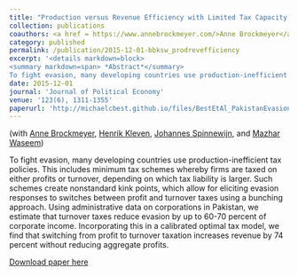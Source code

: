 ```yaml
---
title: "Production versus Revenue Efficiency with Limited Tax Capacity: Theory and Evidence from Pakistan"
collection: publications
coauthors: <a href = https://www.annebrockmeyer.com/>Anne Brockmeyer</a>, <a href=https://www.henrikkleven.com>Henrik Kleven</a>, <a href = https://personal.lse.ac.uk/spinnewi/>Johannes Spinnewijn</a>, and <a href=https://mazharwaseem.com/>Mazhar Waseem</a>
category: published
permalink: /publication/2015-12-01-bbksw_prodrevefficiency
excerpt: '<details markdown=block>
<summary markdown=span> *Abstract*</summary> 
To fight evasion, many developing countries use production-inefficient tax policies. This includes minimum tax schemes whereby firms are taxed on either profits or turnover, depending on which tax liability is larger. Such schemes create nonstandard kink points, which allow for eliciting evasion responses to switches between profit and turnover taxes using a bunching approach. Using administrative data on corporations in Pakistan, we estimate that turnover taxes reduce evasion by up to 60-70 percent of corporate income. Incorporating this in a calibrated optimal tax model, we find that switching from profit to turnover taxation increases revenue by 74 percent without reducing aggregate profits.'
date: 2015-12-01
journal: 'Journal of Political Economy'
venue: '123(6), 1311-1355'
paperurl: 'http://michaelcbest.github.io/files/BestEtAl_PakistanEvasion_Sep2014_Final.pdf'
---
```

(with <a href = https://www.annebrockmeyer.com/>Anne Brockmeyer</a>, <a href=https://www.henrikkleven.com>Henrik Kleven</a>, <a href = https://personal.lse.ac.uk/spinnewi/>Johannes Spinnewijn</a>, and <a href=https://mazharwaseem.com/>Mazhar Waseem</a>)

 
To fight evasion, many developing countries use production-inefficient tax policies. This includes minimum tax schemes whereby firms are taxed on either profits or turnover, depending on which tax liability is larger. Such schemes create nonstandard kink points, which allow for eliciting evasion responses to switches between profit and turnover taxes using a bunching approach. Using administrative data on corporations in Pakistan, we estimate that turnover taxes reduce evasion by up to 60-70 percent of corporate income. Incorporating this in a calibrated optimal tax model, we find that switching from profit to turnover taxation increases revenue by 74 percent without reducing aggregate profits.

[Download paper here](http://michaelcbest.github.io/files/BestEtAl_PakistanEvasion_Sep2014_Final.pdf)
